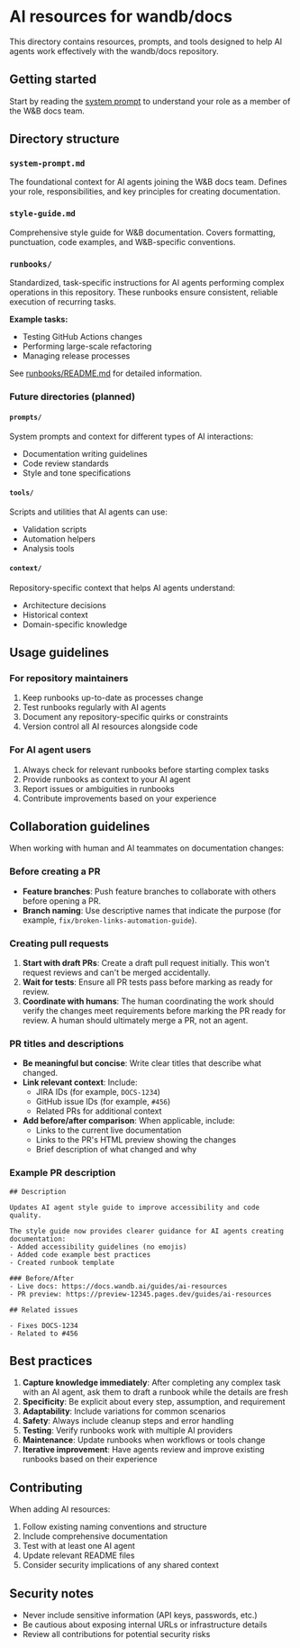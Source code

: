 # AI resources for wandb/docs

This directory contains resources, prompts, and tools designed to help AI agents work effectively with the wandb/docs repository.

## Getting started

Start by reading the [system prompt](./system-prompt.md) to understand your role as a member of the W&B docs team.

## Directory structure

### `system-prompt.md`
The foundational context for AI agents joining the W&B docs team. Defines your role, responsibilities, and key principles for creating documentation.

### `style-guide.md`
Comprehensive style guide for W&B documentation. Covers formatting, punctuation, code examples, and W&B-specific conventions.

### `runbooks/`
Standardized, task-specific instructions for AI agents performing complex operations in this repository. These runbooks ensure consistent, reliable execution of recurring tasks.

**Example tasks:**
- Testing GitHub Actions changes
- Performing large-scale refactoring
- Managing release processes

See [runbooks/README.md](./runbooks/README.md) for detailed information.

### Future directories (planned)

#### `prompts/`
System prompts and context for different types of AI interactions:
- Documentation writing guidelines
- Code review standards
- Style and tone specifications

#### `tools/`
Scripts and utilities that AI agents can use:
- Validation scripts
- Automation helpers
- Analysis tools

#### `context/`
Repository-specific context that helps AI agents understand:
- Architecture decisions
- Historical context
- Domain-specific knowledge

## Usage guidelines

### For repository maintainers
1. Keep runbooks up-to-date as processes change
2. Test runbooks regularly with AI agents
3. Document any repository-specific quirks or constraints
4. Version control all AI resources alongside code

### For AI agent users
1. Always check for relevant runbooks before starting complex tasks
2. Provide runbooks as context to your AI agent
3. Report issues or ambiguities in runbooks
4. Contribute improvements based on your experience

## Collaboration guidelines

When working with human and AI teammates on documentation changes:

### Before creating a PR
- **Feature branches**: Push feature branches to collaborate with others before opening a PR.
- **Branch naming**: Use descriptive names that indicate the purpose (for example, `fix/broken-links-automation-guide`).

### Creating pull requests
1. **Start with draft PRs**: Create a draft pull request initially. This won't request reviews and can't be merged accidentally.
2. **Wait for tests**: Ensure all PR tests pass before marking as ready for review.
3. **Coordinate with humans**: The human coordinating the work should verify the changes meet requirements before marking the PR ready for review. A human should ultimately merge a PR, not an agent.

### PR titles and descriptions
- **Be meaningful but concise**: Write clear titles that describe what changed.
- **Link relevant context**: Include:
  - JIRA IDs (for example, `DOCS-1234`)
  - GitHub issue IDs (for example, `#456`)
  - Related PRs for additional context
- **Add before/after comparison**: When applicable, include:
  - Links to the current live documentation
  - Links to the PR's HTML preview showing the changes
  - Brief description of what changed and why

### Example PR description
```
## Description

Updates AI agent style guide to improve accessibility and code quality.

The style guide now provides clearer guidance for AI agents creating documentation:
- Added accessibility guidelines (no emojis)
- Added code example best practices  
- Created runbook template

### Before/After
- Live docs: https://docs.wandb.ai/guides/ai-resources
- PR preview: https://preview-12345.pages.dev/guides/ai-resources

## Related issues

- Fixes DOCS-1234
- Related to #456
```

## Best practices

1. **Capture knowledge immediately**: After completing any complex task with an AI agent, ask them to draft a runbook while the details are fresh
2. **Specificity**: Be explicit about every step, assumption, and requirement
3. **Adaptability**: Include variations for common scenarios
4. **Safety**: Always include cleanup steps and error handling
5. **Testing**: Verify runbooks work with multiple AI providers
6. **Maintenance**: Update runbooks when workflows or tools change
7. **Iterative improvement**: Have agents review and improve existing runbooks based on their experience

## Contributing

When adding AI resources:

1. Follow existing naming conventions and structure
2. Include comprehensive documentation
3. Test with at least one AI agent
4. Update relevant README files
5. Consider security implications of any shared context

## Security notes

- Never include sensitive information (API keys, passwords, etc.)
- Be cautious about exposing internal URLs or infrastructure details
- Review all contributions for potential security risks
